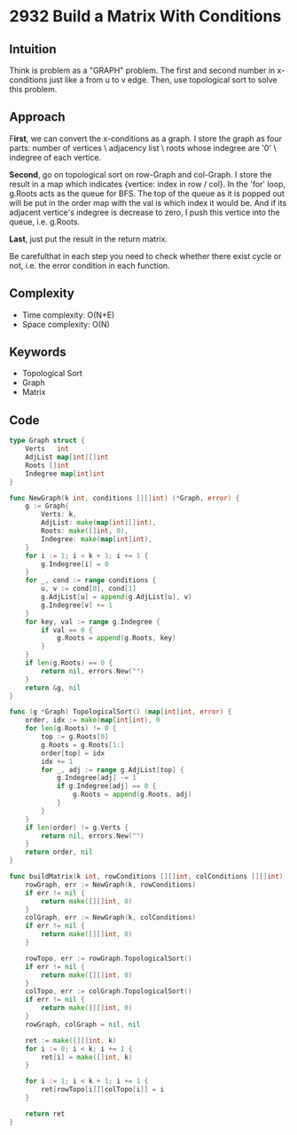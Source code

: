# 2932 Build a Matrix With Conditions

## Intuition

Think is problem as a "GRAPH" problem. The first and second number in x-conditions just like a from u to v edge. Then, use topological sort to solve this problem.

## Approach

F**irst**, we can convert the x-conditions as a graph. I store the graph as four parts: number of vertices \ adjacency list \ roots whose indegree are '0' \ indegree of each vertice.

**Second**, go on topological sort on row-Graph and col-Graph. I store the result in a map which indicates {vertice: index in row / col}. In the 'for' loop, g.Roots acts as the queue for BFS. The top of the queue as it is popped out will be put in the order map with the val is which index it would be. And if its adjacent vertice's indegree is decrease to zero, I push this vertice into the queue, i.e. g.Roots.

**Last**, just put the result in the return matrix.

Be carefulthat in each step you need to check whether there exist cycle or not, i.e. the error condition in each function.

## Complexity

- Time complexity: O(N+E)
- Space complexity: O(N)

## Keywords

- Topological Sort
- Graph
- Matrix

## Code

```go
type Graph struct {
    Verts   int
    AdjList map[int][]int
    Roots []int
    Indegree map[int]int
}

func NewGraph(k int, conditions [][]int) (*Graph, error) {
    g := Graph{
        Verts: k,
        AdjList: make(map[int][]int),
        Roots: make([]int, 0),
        Indegree: make(map[int]int),
    }
    for i := 1; i < k + 1; i += 1 {
        g.Indegree[i] = 0
    }
    for _, cond := range conditions {
        u, v := cond[0], cond[1]
        g.AdjList[u] = append(g.AdjList[u], v)
        g.Indegree[v] += 1
    }
    for key, val := range g.Indegree {
        if val == 0 {
            g.Roots = append(g.Roots, key)
        }
    }
    if len(g.Roots) == 0 {
        return nil, errors.New("")
    }
    return &g, nil
}

func (g *Graph) TopologicalSort() (map[int]int, error) {
    order, idx := make(map[int]int), 0
    for len(g.Roots) != 0 {
        top := g.Roots[0]
        g.Roots = g.Roots[1:]
        order[top] = idx
        idx += 1
        for _, adj := range g.AdjList[top] {
            g.Indegree[adj] -= 1
            if g.Indegree[adj] == 0 {
                g.Roots = append(g.Roots, adj)
            }
        }
    }
    if len(order) != g.Verts {
        return nil, errors.New("")
    }
    return order, nil
}

func buildMatrix(k int, rowConditions [][]int, colConditions [][]int) [][]int {
    rowGraph, err := NewGraph(k, rowConditions)
    if err != nil {
        return make([][]int, 0)
    }
    colGraph, err := NewGraph(k, colConditions)
    if err != nil {
        return make([][]int, 0)
    }

    rowTopo, err := rowGraph.TopologicalSort()
    if err != nil {
        return make([][]int, 0)
    }
    colTopo, err := colGraph.TopologicalSort()
    if err != nil {
        return make([][]int, 0)
    }
    rowGraph, colGraph = nil, nil

    ret := make([][]int, k)
    for i := 0; i < k; i += 1 {
        ret[i] = make([]int, k)
    }

    for i := 1; i < k + 1; i += 1 {
        ret[rowTopo[i]][colTopo[i]] = i
    }

    return ret
}
```
